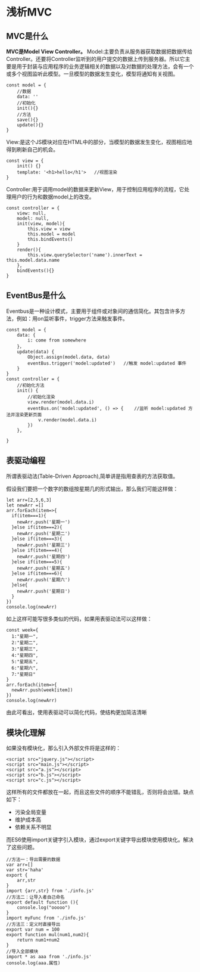 # 浅析MVC

## MVC是什么
**MVC是Model View Controller。**
Model:主要负责从服务器获取数据把数据传给Controller。还要将Controller监听到的用户提交的数据上传到服务器。所以它主要是用于封装与应用程序的业务逻辑相关的数据以及对数据的处理方法，会有一个或多个视图监听此模型。一旦模型的数据发生变化，模型将通知有关视图。

```JS
const model = {
    //数据
    data: ''
    //初始化
    init(){}
    //方法
    save(){}
    update(){}
}

```

View:是这个JS模块对应在HTML中的部分，当模型的数据发生变化，视图相应地得到刷新自己的机会。
```JS
const view = {
    init() {}
    template: '<h1>hello</h1'>   //视图渲染
}

```

Controller:用于调用model的数据来更新View，用于控制应用程序的流程，它处理用户的行为和数据model上的改变。
```JS
const controller = {
    view: null,
    model: null,
    init(view, model){
        this.view = view
        this.model = model
        this.bindEvents()
    }
    render(){
        this.view.querySelector('name').innerText = this.model.data.name
    },
    bindEvents(){}
}
```

## EventBus是什么
Eventbus是一种设计模式，主要用于组件或对象间的通信简化。其包含许多方法，例如：用on监听事件，trigger方法来触发事件。
```JS
const model = {
    data: {
        i: come from somewhere
    }，
    update(data) {
        Object.assign(model.data, data)
        eventBus.trigger('model:updated')   //触发 model:updated 事件
    }
}
const controller = {
    //初始化方法
    init() {
        //初始化渲染
        view.render(model.data.i)
        eventBus.on('model:updated', () => {    //监听 model:updated 方法并渲染更新页面
            v.render(model.data.i)
        })
    },

}
```

## 表驱动编程
所谓表驱动法(Table-Driven Approach),简单讲是指用查表的方法获取值。

假设我们要把一个数字的数组按星期几的形式输出，那么我们可能这样做：
```JS
let arr=[2,5,6,3]
let newArr =[]
arr.forEach(item=>{
  if(item===1){
    newArr.push('星期一')
  }else if(item===2){
    newArr.push('星期二')
  }else if(item===3){
    newArr.push('星期三')
  }else if(item===4){
    newArr.push('星期四')
  }else if(item===5){
    newArr.push('星期五')
  }else if(item===6){
    newArr.push('星期六')
  }else{
    newArr.push('星期日')
  }
})
console.log(newArr)
```

如上这样可能写很多类似的代码，如果用表驱动法可以这样做：
```JS
const week={
  1:"星期一",
  2:"星期二",
  3:"星期三",
  4:"星期四",
  5:"星期五",
  6:"星期六",
  7:"星期日"
}
arr.forEach(item=>{
  newArr.push(week[item])
})
console.log(newArr)
```
由此可看出，使用表驱动可以简化代码，使结构更加简洁清晰

## 模块化理解

如果没有模块化，那么引入外部文件将是这样的：
```JS
<script src="jquery.js"></script>
<script src="main.js"></script>
<script src="a.js"></script>
<script src="b.js"></script>
<script src="c.js"></script>
```
这样所有的文件都放在一起，而且这些文件的顺序不能错乱，否则将会出错。缺点如下：
* 污染全局变量
* 维护成本高
* 依赖关系不明显

而ES6使用import关键字引入模块，通过export关键字导出模块使用模块化。解决了这些问题。
```JS
//方法一：导出需要的数据
var arr=[]
var str='haha'
export {
	arr,str
}
import {arr,str} from './info.js'
//方法二：让导入者自己命名
export default function (){
	console.log("ooooo")
}
import myFunc from './info.js'
//方法三：定义时直接导出
export var num = 100
export function mul(num1,num2){
    return num1+num2
}
//导入全部模块
import * as aaa from './info.js'
console.log(aaa.属性)
```